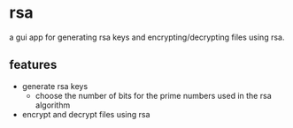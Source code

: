 # rsa

a gui app for generating rsa keys and encrypting/decrypting files using rsa.

## features

* generate rsa keys
  * choose the number of bits for the prime numbers used in the rsa algorithm
* encrypt and decrypt files using rsa
